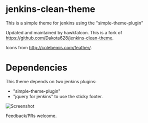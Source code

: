 jenkins-clean-theme
=================

This is a simple theme for jenkins using the "simple-theme-plugin"

Updated and maintained by hawkfalcon. This is a fork of https://github.com/Dakota628/jenkins-clean-theme.

Icons from http://colebemis.com/feather/. 

Dependencies
=================

This theme depends on two jenkins plugins: 
- "simple-theme-plugin"
- "jquery for jenkins" to use the sticky footer.

![Screenshot](http://i.imgur.com/BWh5U0L.png)

Feedback/PRs welcome. 
